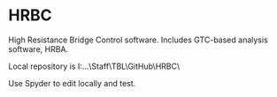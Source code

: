 # HRBC
High Resistance Bridge Control software.
 Includes GTC-based analysis software, HRBA.

Local repository is I:...\Staff\TBL\GitHub\HRBC\

Use Spyder to edit locally and test.

